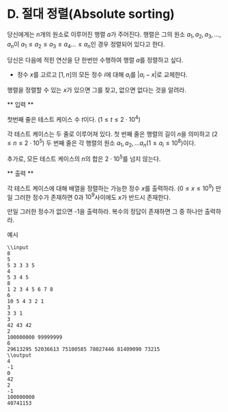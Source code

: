 # D. 절대 정렬(Absolute sorting)

당신에게는 $n$개의 원소로 이루어진 행렬 $a$가 주어진다. 행렬은 그의 원소 $a_{1},a_{2},a_{3},...,a_{n}$이 $a_{1}\leq a_{2}\leq a_{3}\leq a_{4}...\leq a_{n}$인 경우 정렬되어 있다고 한다. 

당신은 다음에 적힌 연산을 단 한번만 수행하여 행렬 $a$를 정렬하고 싶다.
* 정수 $x$를 고르고 $[1,n]$의 모든 정수 $i$에 대해 $a_{i}$를 $|a_{i}-x|$로 교체한다. 

행렬을 정렬할 수 있는 $x$가 있으면 그를 찾고, 없으면 없다는 것을 알려라. 

** 입력 **

첫번째 줄은 테스트 케이스 수 $t$이다. $(1\leq t\leq 2\cdot 10^{4})$

각 테스트 케이스는 두 줄로 이루어져 있다. 첫 번째 줄은 행렬의 길이 $n$을 의미하고 $(2\leq n\leq 2\cdot 10^{5})$ 두 번째 줄은 각 행렬의 원소 $a_{1},a_{2},...a_{n}(1\leq a_{i} \leq 10^{8})$이다. 

추가로, 모든 테스트 케이스의 $n$의 합은 $2\cdot 10^{5}$를 넘지 않는다. 

** 출력 **

각 테스트 케이스에 대해 배열을 정렬하는 가능한 정수 $x$를 출력하라. $(0\leq x\leq 10^{9})$ 만일 그러한 정수가 존재하면 0과 $10^{9}$사이에도 $x$가 반드시 존재한다. 

만일 그러한 정수가 없으면 -1을 출력하라. 복수의 정답이 존재하면 그 중 하나만 출력하라. 

예시
```
\\input
8
5
5 3 3 3 5
4
5 3 4 5
8
1 2 3 4 5 6 7 8
6
10 5 4 3 2 1
3
3 3 1
3
42 43 42
2
100000000 99999999
6
29613295 52036613 75100585 78027446 81409090 73215
\\output
4
-1
0
42
2
-1
100000000
40741153
```
<script type="text/javascript" src="http://cdn.mathjax.org/mathjax/latest/MathJax.js?config=TeX-AMS-MML_HTMLorMML"></script>
<script type="text/x-mathjax-config">
  MathJax.Hub.Config({ tex2jax: {inlineMath: [['$', '$']]}, messageStyle: "none" });
</script>